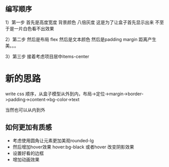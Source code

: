 ## 编写顺序

1）第一步
首先是高度宽度
背景颜色 八倍灰度 
这是为了让盒子首先显示出来 不至于是一片白色看不出效果



2）第二步
然后是布局 flex
然后是文本颜色
然后是padding margin 距离产生美。。。


3）第三步
接着考虑项目居中items-center



# 新的思路
write css 顺序，从盒子模型从外到内，布局->定位->margin->border->padding->content->bg-color->text

当然也可以从内到外



## 如何更加有质感

- 考虑使用圆角让元素更加美观rounded-lg
- 然后增加hover效果 hover:bg-black 或者hover 改变阴影效果
- 设置好看的边框
- 增加动画效果
